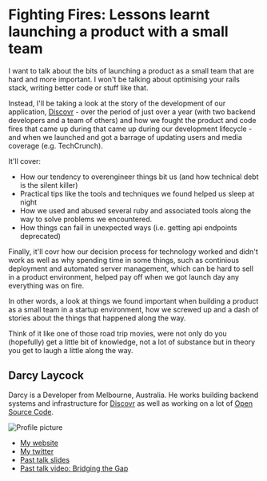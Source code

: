 # Fighting Fires: Lessons learnt launching a product with a small team

I want to talk about the bits of launching a product as a small
team that are hard and more important. I won't be talking about
optimising your rails stack, writing better code or stuff like that.

Instead, I'll be taking a look at the story of the development
of our application, [Discovr](http://discovr.info) - over the period
of just over a year (with two backend developers and a team of others)
and how we fought the product and code fires that came up during that
came up during our development lifecycle - and when we launched and got
a barrage of updating users and media coverage (e.g. TechCrunch).

It'll cover:

* How our tendency to overengineer things bit us (and how technical debt
  is the silent killer)
* Practical tips like the tools and techniques we found helped us sleep at night
* How we used and abused several ruby and associated tools along the way to solve
  problems we encountered.
* How things can fail in unexpected ways (i.e. getting api endpoints deprecated)

Finally, it'll covr how our decision process for technology
worked and didn't work as well as why spending time in some things,
such as continious deployment and automated server management, which can
be hard to sell in a product environment, helped pay off when we got launch
day any everything was on fire.

In other words, a look at things we found important when building a product
as a small team in a startup environment, how we screwed up and a dash
of stories about the things that happened along the way.

Think of it like one of those road trip movies, were not only do you
(hopefully) get a little bit of knowledge, not a lot of substance but
in theory you get to laugh a little along the way.

## Darcy Laycock

Darcy is a Developer from Melbourne, Australia. He works building backend systems and infrastructure
for [Discovr](http://discovr.info/) as well as working on a lot of [Open Source Code](https://github.com/Sutto).

![Profile picture](https://raw.github.com/Sutto/rubyconfau-2014-cfp/fighting-fires/fighting-fires/profile_picture.jpg)

- [My website](http://sutto.net)
- [My twitter](https://twitter.com/Sutto)
- [Past talk slides](http://speakerdeck.com/Sutto)
- [Past talk video: Bridging the Gap](http://http://www.youtube.com/watch?v=7YY2fia83kk)
